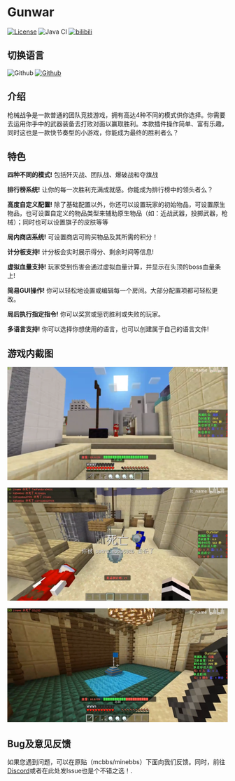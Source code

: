 # Gunwar

[![License](https://img.shields.io/badge/License-GPL%20v3-blue.svg)](LICENSE)
![Java CI](https://github.com/MemoriesOfTime/GunWar/workflows/Java%20CI/badge.svg)
[![bilibili](https://img.shields.io/badge/Link-bilibili-ff69b4)](https://www.bilibili.com/video/BV12A411t7Gr/)

## 切换语言

![Github](https://img.shields.io/badge/简体中文[已选择]-100%25-brightgreen)
[![Github](https://img.shields.io/badge/English-100%25-brightgreen)](https://github.com/MemoriesOfTime/GunWar/blob/master/README.md)

## 介绍

枪械战争是一款普通的团队竞技游戏，拥有高达4种不同的模式供你选择。你需要去运用你手中的武器装备去打败对面以赢取胜利。本款插件操作简单、富有乐趣，同时这也是一款快节奏型的小游戏，你能成为最终的胜利者么？

## 特色

**四种不同的模式!** 包括歼灭战、团队战、爆破战和夺旗战

**排行榜系统!** 让你的每一次胜利充满成就感。你能成为排行榜中的领头者么？

**高度自定义配置!** 除了基础配置以外，你还可以设置玩家的初始物品，可设置原生物品，也可设置自定义的物品类型来辅助原生物品（如：近战武器，投掷武器，枪械）；同时也可以设置旗子的皮肤等等

**局内商店系统!** 可设置商店可购买物品及其所需的积分！

**计分板支持!** 计分板会实时展示得分、剩余时间等信息!

**虚拟血量支持!** 玩家受到伤害会通过虚拟血量计算，并显示在头顶的boss血量条上!

**简易GUI操作!** 你可以轻松地设置或编辑每一个房间。大部分配置项都可轻松更改。

**局后执行指定指令!** 你可以奖赏或惩罚胜利或失败的玩家。

**多语言支持!** 你可以选择你想使用的语言，也可以创建属于自己的语言文件!

## 游戏内截图

![](pic/zh-CN/screenshot_01.png)

![](pic/zh-CN/screenshot_02.png)

![](pic/zh-CN/screenshot_03.png)

## Bug及意见反馈

如果您遇到问题，可以在原贴（mcbbs/minebbs）下面向我们反馈。同时，前往 [Discord](https://discord.gg/pJjQDQC)或者在此处发Issue也是个不错之选！.
